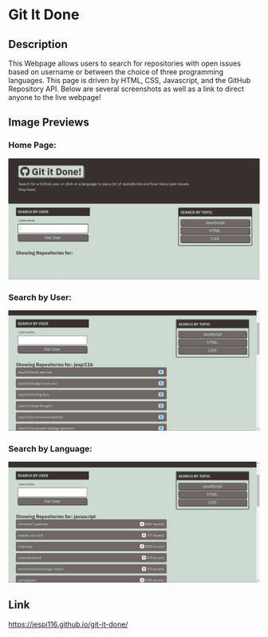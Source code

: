 # Git It Done

## Description
This Webpage allows users to search for repositories with open issues based on username or between the choice of three programming languages. This page is driven by HTML, CSS, Javascript, and the GitHub Repository API. Below are several screenshots as well as a link to direct anyone to the live webpage!

## Image Previews 

### Home Page:
![](./assets/imgs/Home.png)
### Search by User:
![](./assets/imgs/User.png)
### Search by Language:
![](./assets/imgs/Language.png)

## Link

https://jespi116.github.io/git-it-done/
